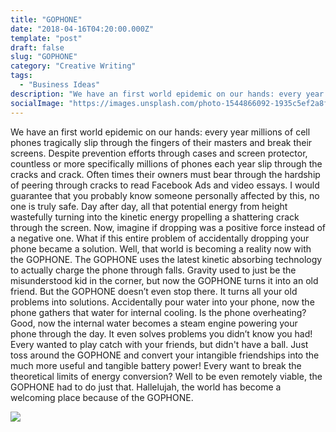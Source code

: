 ```yaml
---
title: "GOPHONE"
date: "2018-04-16T04:20:00.000Z"
template: "post"
draft: false
slug: "GOPHONE"
category: "Creative Writing"
tags:
  - "Business Ideas"
description: "We have an first world epidemic on our hands: every year millions of cell phones tragically slip through the fingers of their masters and break their screens."
socialImage: "https://images.unsplash.com/photo-1544866092-1935c5ef2a8f?ixlib=rb-1.2.1&ixid=eyJhcHBfaWQiOjEyMDd9&auto=format&fit=crop&w=2855&q=80"
---
```


We have an first world epidemic on our hands: every year millions of cell phones tragically slip through the fingers of their masters and break their screens. Despite prevention efforts through cases and screen protector, countless or more specifically millions of phones each year slip through the cracks and crack. Often times their owners must bear through the hardship of peering through cracks to read Facebook Ads and video essays. I would guarantee that you probably know someone personally affected by this, no one is truly safe. Day after day, all that potential energy from height wastefully turning into the kinetic energy propelling a shattering crack through the screen. Now, imagine if dropping was a positive force instead of a negative one. What if this entire problem of accidentally dropping your phone became a solution. Well, that world is becoming a reality now with the GOPHONE. The GOPHONE uses the latest kinetic absorbing technology to actually charge the phone through falls. Gravity used to just be the misunderstood kid in the corner, but now the GOPHONE turns it into an old friend. But the GOPHONE doesn’t even stop there. It turns all your old problems into solutions. Accidentally pour water into your phone, now the phone gathers that water for internal cooling. Is the phone overheating? Good, now the internal water becomes a steam engine powering your phone through the day. It even solves problems you didn’t know you had! Every wanted to play catch with your friends, but didn't have a ball. Just toss around the GOPHONE and convert your intangible friendships into the much more useful and tangible battery power! Every want to break the theoretical limits of energy conversion? Well to be even remotely viable, the GOPHONE had to do just that. Hallelujah, the world has become a welcoming place because of the GOPHONE.

![](https://images.unsplash.com/photo-1544866092-1935c5ef2a8f?ixlib=rb-1.2.1&ixid=eyJhcHBfaWQiOjEyMDd9&auto=format&fit=crop&w=2855&q=80)
